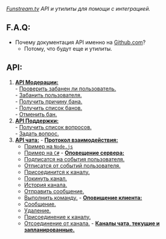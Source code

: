 *[Funstream.tv](http://funstream.tv) API и утилиты для помощи с интеграцией.*

F.A.Q:
------------------
  - Почему документация API именно на [Github.com](https://github.com/)?
    - Потому, что будут еще и утилиты.

API:
------------------
  1. [**API Модерации:**](moderation/README.md)  
    - [Проверить забанен ли пользователь.](moderation/check/README.md#Проверить-забанен-ли-пользователь)  
    - [Забанить пользователя.](moderation/accuse/README.md#Забанить-пользователя)  
    - [Получить причину бана.](moderation/reasons/README.md#Получить-причину-бана)  
    - [Получить список банов.](moderation/list/README.md#Получить-список-банов)  
    - [Отменить бан.](moderation/undo/README.md#Отменить-бан)  
  2. [**API Поддержки:**](support/README.md)  
    - [Получить список вопросов.](support/list/README.md#Получить-список-вопросов)  
    - [Задать вопрос.](support/ask/README.md#Задать-вопрос)  
  3. [**API чата:**](chat/README.md)
    - [**Протокол взаимодействия:**](chat.md#Протокол-взаимодействия)  
      - [Пример на `Node.js`](chat.md#Примеры-использования-на-nodejs)
      - [Пример на `C#`](chat.md#Примеры-использования-на-c)
    - [**Оповещение сервера:**](chat.md#Оповещение-сервера)  
      - [Подписатся на события пользователя.](chat.md#Подписатся-на-события-пользователя)
      - [Отписатся от событий пользователя.](chat.md#Отписатся-от-событий-пользователя)
      - [Присоединится к каналу.](chat.md#Присоединится-к-каналу)
      - [Покинуть канал.](chat.md#Покинуть-канал)
      - [История канала.](chat.md#История-канала)
      - [Отправить сообщение.](chat.md#Отправить-сообщение)
      - [Выполнить команду.](chat.md#Выполнить-команду)
    - [**Оповищение клиента:**](chat.md#Оповещение-клиента)
      - [Сообщение.](chat.md#Сообщение) 
      - [Удаление.](chat.md#Удаление)
      - [Присоединение к каналу.](chat.md#Присоединение-к-каналу)  
      - [Отсоединение от канала.](chat.md#Отсоединение-от-канала)
    - [**Каналы чата, текущие и запланированные.**](chat.md#Каналы-чата-текущие-и-запланированные)
